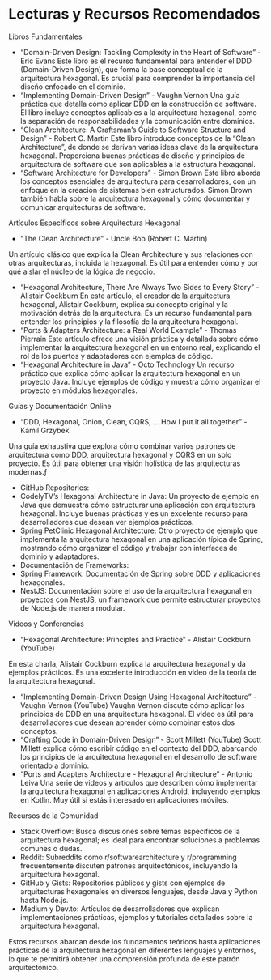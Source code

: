 # Lecturas y Recursos Recomendados

Libros Fundamentales

- “Domain-Driven Design: Tackling Complexity in the Heart of Software” - Eric Evans
  Este libro es el recurso fundamental para entender el DDD (Domain-Driven Design), que forma la base conceptual de la arquitectura hexagonal. Es crucial para comprender la importancia del diseño enfocado en el dominio.
- “Implementing Domain-Driven Design” - Vaughn Vernon
  Una guía práctica que detalla cómo aplicar DDD en la construcción de software. El libro incluye conceptos aplicables a la arquitectura hexagonal, como la separación de responsabilidades y la comunicación entre dominios.
- “Clean Architecture: A Craftsman’s Guide to Software Structure and Design” - Robert C. Martin
  Este libro introduce conceptos de la “Clean Architecture”, de donde se derivan varias ideas clave de la arquitectura hexagonal. Proporciona buenas prácticas de diseño y principios de arquitectura de software que son aplicables a la estructura hexagonal.
- “Software Architecture for Developers” - Simon Brown
  Este libro aborda los conceptos esenciales de arquitectura para desarrolladores, con un enfoque en la creación de sistemas bien estructurados. Simon Brown también habla sobre la arquitectura hexagonal y cómo documentar y comunicar arquitecturas de software.

Artículos Específicos sobre Arquitectura Hexagonal

-	“The Clean Architecture” - Uncle Bob (Robert C. Martin)

Un artículo clásico que explica la Clean Architecture y sus relaciones con otras arquitecturas, incluida la hexagonal. Es útil para entender cómo y por qué aislar el núcleo de la lógica de negocio.

- “Hexagonal Architecture, There Are Always Two Sides to Every Story” - Alistair Cockburn
  En este artículo, el creador de la arquitectura hexagonal, Alistair Cockburn, explica su concepto original y la motivación detrás de la arquitectura. Es un recurso fundamental para entender los principios y la filosofía de la arquitectura hexagonal.
- “Ports & Adapters Architecture: a Real World Example” - Thomas Pierrain
  Este artículo ofrece una visión práctica y detallada sobre cómo implementar la arquitectura hexagonal en un entorno real, explicando el rol de los puertos y adaptadores con ejemplos de código.
- “Hexagonal Architecture in Java” - Octo Technology
  Un recurso práctico que explica cómo aplicar la arquitectura hexagonal en un proyecto Java. Incluye ejemplos de código y muestra cómo organizar el proyecto en módulos hexagonales.

Guías y Documentación Online

-	“DDD, Hexagonal, Onion, Clean, CQRS, … How I put it all together” - Kamil Grzybek

Una guía exhaustiva que explora cómo combinar varios patrones de arquitectura como DDD, arquitectura hexagonal y CQRS en un solo proyecto. Es útil para obtener una visión holística de las arquitecturas modernas.ƒ

- GitHub Repositories:
- CodelyTV’s Hexagonal Architecture in Java: Un proyecto de ejemplo en Java que demuestra cómo estructurar una aplicación con arquitectura hexagonal. Incluye buenas prácticas y es un excelente recurso para desarrolladores que desean ver ejemplos prácticos.
- Spring PetClinic Hexagonal Architecture: Otro proyecto de ejemplo que implementa la arquitectura hexagonal en una aplicación típica de Spring, mostrando cómo organizar el código y trabajar con interfaces de dominio y adaptadores.
- Documentación de Frameworks:
- Spring Framework: Documentación de Spring sobre DDD y aplicaciones hexagonales.
- NestJS: Documentación sobre el uso de la arquitectura hexagonal en proyectos con NestJS, un framework que permite estructurar proyectos de Node.js de manera modular.

Videos y Conferencias

-	“Hexagonal Architecture: Principles and Practice” - Alistair Cockburn (YouTube)

En esta charla, Alistair Cockburn explica la arquitectura hexagonal y da ejemplos prácticos. Es una excelente introducción en video de la teoría de la arquitectura hexagonal.

- “Implementing Domain-Driven Design Using Hexagonal Architecture” - Vaughn Vernon (YouTube)
  Vaughn Vernon discute cómo aplicar los principios de DDD en una arquitectura hexagonal. El video es útil para desarrolladores que desean aprender cómo combinar estos dos conceptos.
- “Crafting Code in Domain-Driven Design” - Scott Millett (YouTube)
  Scott Millett explica cómo escribir código en el contexto del DDD, abarcando los principios de la arquitectura hexagonal en el desarrollo de software orientado a dominio.
- “Ports and Adapters Architecture - Hexagonal Architecture” - Antonio Leiva
  Una serie de videos y artículos que describen cómo implementar la arquitectura hexagonal en aplicaciones Android, incluyendo ejemplos en Kotlin. Muy útil si estás interesado en aplicaciones móviles.

Recursos de la Comunidad

-	Stack Overflow: Busca discusiones sobre temas específicos de la arquitectura hexagonal; es ideal para encontrar soluciones a problemas comunes o dudas.
-	Reddit: Subreddits como r/softwarearchitecture y r/programming frecuentemente discuten patrones arquitectónicos, incluyendo la arquitectura hexagonal.
-	GitHub y Gists: Repositorios públicos y gists con ejemplos de arquitecturas hexagonales en diversos lenguajes, desde Java y Python hasta Node.js.
-	Medium y Dev.to: Artículos de desarrolladores que explican implementaciones prácticas, ejemplos y tutoriales detallados sobre la arquitectura hexagonal.

Estos recursos abarcan desde los fundamentos teóricos hasta aplicaciones prácticas de la arquitectura hexagonal en diferentes lenguajes y entornos, lo que te permitirá obtener una comprensión profunda de este patrón arquitectónico.
